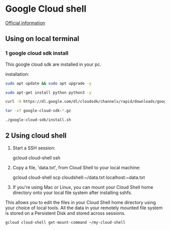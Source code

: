 # Google Cloud shell

[Official information](https://cloud.google.com/shell/docs/accessing-cloud-shell-with-gcloud)

## Using on local terminal

### 1 google cloud sdk install

This google cloud sdk are installed in your pc.

installation:

```bash
sudo apt update && sudo apt upgrade -y

sudo apt-get install python python3 -y

curl -O https://dl.google.com/dl/cloudsdk/channels/rapid/downloads/google-cloud-sdk-347.0.0-linux-arm.tar.gz

tar -xf google-cloud-sdk-*.gz

./google-cloud-sdk/install.sh 
```

## 2 Using cloud shell

1. Start a SSH session:

	gcloud cloud-shell ssh
2. Copy a file, 'data.txt', from Cloud Shell to your local machine:

	gcloud cloud-shell scp cloudshell:~/data.txt localhost:~data.txt
3. If you're using Mac or Linux, you can mount your Cloud Shell home directory onto your local file system after installing sshfs.

This allows you to edit the files in your Cloud Shell home directory using your choice of local tools. All the data in your remotely mounted file system is stored on a Persistent Disk and stored across sessions.

	gcloud cloud-shell get-mount-command ~/my-cloud-shell

